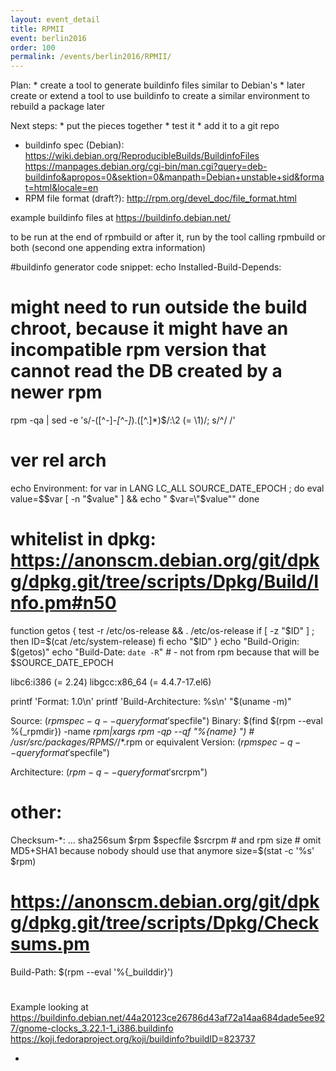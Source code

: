 ```yaml
---
layout: event_detail
title: RPMII
event: berlin2016
order: 100
permalink: /events/berlin2016/RPMII/
---
```


Plan:
	* create a tool to generate buildinfo files similar to Debian's
	* later create or extend a tool to use buildinfo to create a similar environment to rebuild a package later

Next steps:
	* put the pieces together
	* test it
	* add it to a git repo

- buildinfo spec (Debian): https://wiki.debian.org/ReproducibleBuilds/BuildinfoFiles
                           https://manpages.debian.org/cgi-bin/man.cgi?query=deb-buildinfo&apropos=0&sektion=0&manpath=Debian+unstable+sid&format=html&locale=en
- RPM file format (draft?): http://rpm.org/devel_doc/file_format.html

example buildinfo files at https://buildinfo.debian.net/

to be run at the end of rpmbuild or after it, run by the tool calling rpmbuild or both (second one appending extra information)

#buildinfo generator code snippet:
echo Installed-Build-Depends:
# might need to run outside the build chroot, because it might have an incompatible rpm version that cannot read the DB created by a newer rpm
rpm -qa | sed -e 's/-\([^-]*-[^-]*\)\.\([^.]*\)$/:\2 (= \1)/; s/^/ /'
#                      ver   rel        arch
echo Environment:
for var in LANG LC_ALL SOURCE_DATE_EPOCH ; do
  eval value=\$$var
  [ -n "$value" ] && echo " $var=\"$value\""
done
# whitelist in dpkg: https://anonscm.debian.org/git/dpkg/dpkg.git/tree/scripts/Dpkg/Build/Info.pm#n50

function getos
{
  test -r /etc/os-release && . /etc/os-release
  if [ -z "$ID" ] ; then
    ID=$(cat /etc/system-release)
  fi
  echo "$ID"
}
echo "Build-Origin: $(getos)"
echo "Build-Date: `date -R`" # - not from rpm because that will be $SOURCE_DATE_EPOCH



libc6:i386 (= 2.24)
libgcc:x86_64 (= 4.4.7-17.el6)

printf 'Format: 1.0\n'
printf 'Build-Architecture: %s\n' "$(uname -m)"

Source: $(rpmspec -q --queryformat '%{name}' "$specfile")
Binary: $(find $(rpm --eval %{_rpmdir}) -name *rpm|xargs rpm -qp --qf "%{name} ") # /usr/src/packages/RPMS/*/*.rpm or equivalent
Version: $(rpmspec -q --queryformat '%{version}-%{release}' "$specfile")

Architecture: $(rpm -q --queryformat '%{arch}' -p "$srcrpm")

# other:
Checksum-*: ... sha256sum $rpm $specfile $srcrpm # and rpm size # omit MD5+SHA1 because nobody should use that anymore
size=$(stat -c '%s' $rpm)
# https://anonscm.debian.org/git/dpkg/dpkg.git/tree/scripts/Dpkg/Checksums.pm

Build-Path: $(rpm --eval '%{_builddir}')

# 
Example looking at
https://buildinfo.debian.net/44a20123ce26786d43af72a14aa684dade5ee927/gnome-clocks_3.22.1-1_i386.buildinfo
https://koji.fedoraproject.org/koji/buildinfo?buildID=823737

-
